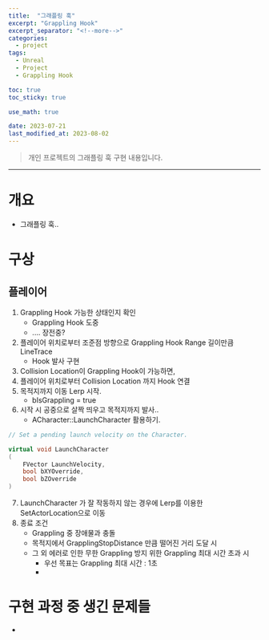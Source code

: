 ```yaml
---
title:  "그래플링 훅"
excerpt: "Grappling Hook"
excerpt_separator: "<!--more-->"
categories:
  - project
tags:
  - Unreal
  - Project
  - Grappling Hook

toc: true
toc_sticky: true

use_math: true

date: 2023-07-21
last_modified_at: 2023-08-02
---
```

> 개인 프로젝트의 그래플링 훅 구현 내용입니다.  

---

# 개요
- 그래플링 훅..

# 구상
## 플레이어
1. Grappling Hook 가능한 상태인지 확인
	- Grappling Hook 도중
	- .... 장전중?
2. 플레이어 위치로부터 조준점 방향으로 Grappling Hook Range 길이만큼 LineTrace
	- Hook	발사 구현
3. Collision Location이 Grappling Hook이 가능하면,
4. 플레이어 위치로부터 Collision Location 까지 Hook 연결
5. 목적지까지 이동 Lerp 시작.
	- bIsGrappling = true
6. 시작 시 공중으로 살짝 띄우고 목적지까지 발사..
	- ACharacter::LaunchCharacter 활용하기.
```cpp
// Set a pending launch velocity on the Character.

virtual void LaunchCharacter
(
    FVector LaunchVelocity,
    bool bXYOverride,
    bool bZOverride
)
```

7. LaunchCharacter 가 잘 작동하지 않는 경우에 Lerp를 이용한 SetActorLocation으로 이동
8. 종료 조건
	- Grappling 중 장애물과 충돌
	- 목적지에서 GrapplingStopDistance 만큼 떨어진 거리 도달 시
	- 그 외 에러로 인한 무한 Grappling 방지 위한 Grappling 최대 시간 초과 시 
		- 우선 목표는 Grappling 최대 시간 : 1초
		- 

# 구현 과정 중 생긴 문제들
- 